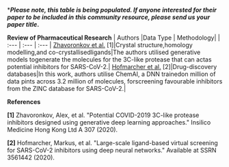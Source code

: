 ***_Please note, this table is being populated. If anyone interested for their paper to be included in this community resource, please send us your paper title_.**




**Review of Pharmaceutical Research**
| Authors |Data Type | Methodology|
| :---  | :--- | :--- |
[Zhavoronkov et al.](https://chemrxiv.org/ndownloader/articles/11829102/versions/2/export_pdf) [1]|Crystal structure,homology modelling,and co-crystallisedligands|The authors utilised generative models togenerate the molecules for the 3C-like protease that can actas potential inhibitors for SARS-CoV-2.|
[Hofmarcher et al.](https://arxiv.org/pdf/2004.00979) [2]|Drug-discovery databases|In this work, authors utilise ChemAI, a DNN trainedon million of data pints across 3.2 million of molecules, forscreening favourable inhibitors from the ZINC database for SARS-CoV-2.|




**References**

**[1]** Zhavoronkov, Alex, et al. "Potential COVID-2019 3C-like protease inhibitors designed using generative deep learning approaches." Insilico Medicine Hong Kong Ltd A 307 (2020).

**[2]** Hofmarcher, Markus, et al. "Large-scale ligand-based virtual screening for SARS-CoV-2 inhibitors using deep neural networks." Available at SSRN 3561442 (2020).

